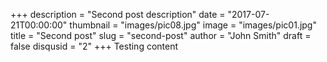 +++
description = "Second post description"
date = "2017-07-21T00:00:00"
thumbnail = "images/pic08.jpg"
image = "images/pic01.jpg"
title = "Second post"
slug = "second-post"
author = "John Smith"
draft = false
disqusid = "2"
+++
Testing content
